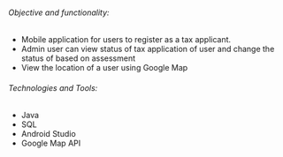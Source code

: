 ###### Objective and functionality: 
* Mobile application for users to register as a tax applicant.
* Admin user can view status of tax application of user and change the status of based on assessment
* View the location of a user using Google Map

###### Technologies and Tools:
* Java
* SQL
* Android Studio
* Google Map API
